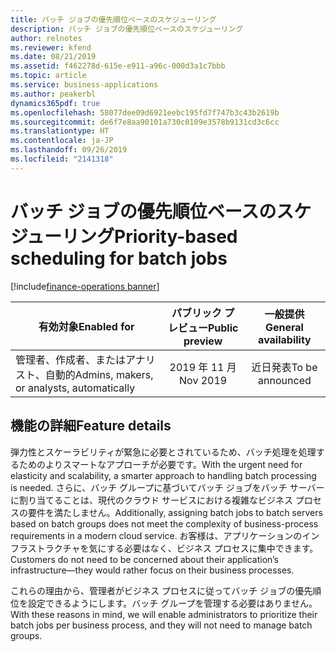 ```yaml
---
title: バッチ ジョブの優先順位ベースのスケジューリング
description: バッチ ジョブの優先順位ベースのスケジューリング
author: relnotes
ms.reviewer: kfend
ms.date: 08/21/2019
ms.assetid: f462278d-615e-e911-a96c-000d3a1c7bbb
ms.topic: article
ms.service: business-applications
ms.author: peakerbl
dynamics365pdf: true
ms.openlocfilehash: 58077dee09d6921eebc195fd7f747b3c43b2619b
ms.sourcegitcommit: de6f7e8aa90101a730c0109e3578b9131cd3c6cc
ms.translationtype: HT
ms.contentlocale: ja-JP
ms.lasthandoff: 09/26/2019
ms.locfileid: "2141318"
---
```

# <a name="priority-based-scheduling-for-batch-jobs"></a><span data-ttu-id="0585c-103">バッチ ジョブの優先順位ベースのスケジューリング</span><span class="sxs-lookup"><span data-stu-id="0585c-103">Priority-based scheduling for batch jobs</span></span>
[!include[finance-operations banner](../includes/finance-operations.md)]

| <span data-ttu-id="0585c-104">有効対象</span><span class="sxs-lookup"><span data-stu-id="0585c-104">Enabled for</span></span>    |  <span data-ttu-id="0585c-105">パブリック プレビュー</span><span class="sxs-lookup"><span data-stu-id="0585c-105">Public preview</span></span> | <span data-ttu-id="0585c-106">一般提供</span><span class="sxs-lookup"><span data-stu-id="0585c-106">General availability</span></span> | 
| ---------- | :----------: |:----------: |
|<span data-ttu-id="0585c-107">管理者、作成者、またはアナリスト、自動的</span><span class="sxs-lookup"><span data-stu-id="0585c-107">Admins, makers, or analysts, automatically</span></span>|<span data-ttu-id="0585c-108">2019 年 11 月</span><span class="sxs-lookup"><span data-stu-id="0585c-108">Nov 2019</span></span>| <span data-ttu-id="0585c-109">近日発表</span><span class="sxs-lookup"><span data-stu-id="0585c-109">To be announced</span></span>|






## <a name="feature-details"></a><span data-ttu-id="0585c-110">機能の詳細</span><span class="sxs-lookup"><span data-stu-id="0585c-110">Feature details</span></span>
<!--feature detail start -->
<span data-ttu-id="0585c-111">弾力性とスケーラビリティが緊急に必要とされているため、バッチ処理を処理するためのよりスマートなアプローチが必要です。</span><span class="sxs-lookup"><span data-stu-id="0585c-111">With the urgent need for elasticity and scalability, a smarter approach to handling batch processing is needed.</span></span> <span data-ttu-id="0585c-112">さらに、バッチ グループに基づいてバッチ ジョブをバッチ サーバーに割り当てることは、現代のクラウド サービスにおける複雑なビジネス プロセスの要件を満たしません。</span><span class="sxs-lookup"><span data-stu-id="0585c-112">Additionally, assigning batch jobs to batch servers based on batch groups does not meet the complexity of business-process requirements in a modern cloud service.</span></span> <span data-ttu-id="0585c-113">お客様は、アプリケーションのインフラストラクチャを気にする必要はなく、ビジネス プロセスに集中できます。</span><span class="sxs-lookup"><span data-stu-id="0585c-113">Customers do not need to be concerned about their application’s infrastructure—they would rather focus on their business processes.</span></span> 
 
<span data-ttu-id="0585c-114">これらの理由から、管理者がビジネス プロセスに従ってバッチ ジョブの優先順位を設定できるようにします。バッチ グループを管理する必要はありません。</span><span class="sxs-lookup"><span data-stu-id="0585c-114">With these reasons in mind, we will enable administrators to prioritize their batch jobs per business process, and they will not need to manage batch groups.</span></span>
<!--feature detail end -->











